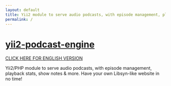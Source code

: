 ```yaml
---
layout: default
title: Yii2 module to serve audio podcasts, with episode management, playback stats & show notes
permalink: /
---
```


# [yii2-podcast-engine](https://webkadabra.github.io/yii2-podcast-engine)

[CLICK HERE FOR ENGLISH VERSION](https://webkadabra.github.io/yii2-podcast-engine/README_En)

Yii2/PHP module to serve audio podcasts, with episode management, playback stats, show notes & more. Have your own Libsyn-like website in no time!